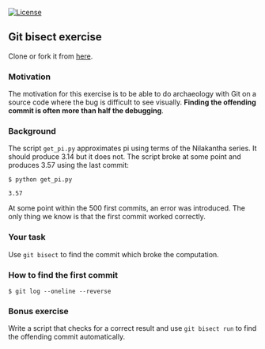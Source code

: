 [![License](https://img.shields.io/badge/license-%20BSD--3-blue.svg)](../master/LICENSE)


## Git bisect exercise

Clone or fork it from [here](https://github.com/bast/git-bisect-exercise).


### Motivation

The motivation for this exercise is to be able to do archaeology with Git on a
source code where the bug is difficult to see visually. **Finding the offending
commit is often more than half the debugging**.


### Background

The script `get_pi.py` approximates pi using terms of the Nilakantha series. It
should produce 3.14 but it does not. The script broke at some point and
produces 3.57 using the last commit:

```
$ python get_pi.py

3.57
```

At some point within the 500 first commits, an error was introduced. The only
thing we know is that the first commit worked correctly.


### Your task

Use `git bisect` to find the commit which broke the computation.


### How to find the first commit

```
$ git log --oneline --reverse
```


### Bonus exercise

Write a script that checks for a correct result and use `git bisect run` to
find the offending commit automatically.
